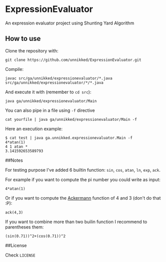 ExpressionEvaluator
===================

An expression evaluator project using Shunting Yard Algorithm

## How to use

Clone the repository with: 

```
git clone https://github.com/unnikked/ExpressionEvaluator.git
```

Compile:

```
javac src/ga/unnikked/expressionevaluator/*.java src/ga/unnikked/expressionevaluator/*/*.java
```

And execute it with (remember to `cd src`): 

```
java ga/unnikked/expressionevaluator/Main
```

You can also pipe in a file using `-f` directive

```
cat yourfile | java ga/unnikked/expressionevaluator/Main -f
```

Here an execution example:

```
$ cat test | java ga.unnikked.expressionevaluator.Main -f
4*atan(1)
4 1 atan * 
3.141592653589793
```

##Notes 

For testing purpose I've added 6 builtin function: `sin`, `cos`, `atan`, `ln`, `exp`, `ack`. 

For example if you want to compute the pi number you could write as input:

```
4*atan(1)
```

Or if you want to compute the [Ackermann](http://en.wikipedia.org/wiki/Ackermann_function) function of 4 and 3 (don't do that :P):

```
ack(4,3)
```

If you want to combine more than two builin function I recommend to parentheses them:

```
(sin(0.71))^2+(cos(0.71))^2
```

##License

Check `LICENSE`